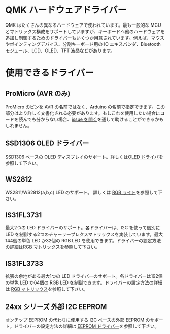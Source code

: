 # QMK ハードウェアドライバー

<!---
  grep --no-filename "^[ ]*git diff" docs/ja/*.md | sh
  original document: 0.9.0:docs/hardware_drivers.md
  git diff 0.9.0 HEAD -- docs/hardware_drivers.md | cat
-->

QMK はたくさんの異なるハードウェアで使われています。最も一般的な MCU とマトリックス構成をサポートしていますが、キーボードへ他のハードウェアを追加し制御するためのドライバーもいくつか用意されています。例えば、マウスやポインティングデバイス、分割キーボード用の IO エキスパンダ、Bluetooth モジュール、LCD、OLED、TFT 液晶などがあります。

<!-- FIXME: This should talk about how drivers are integrated into QMK and how you can add your own driver.

# Driver System Overview

-->

# 使用できるドライバー

## ProMicro (AVR のみ)

ProMicro のピンを AVR の名前ではなく、Arduino の名前で指定できます。この部分はより詳しく文書化される必要があります。もしこれを使用したい場合にコードを読んでも分からない場合、[issue を開く](https://github.com/qmk/qmk_firmware/issues/new)を通して助けることができるかもしれません。

## SSD1306 OLED ドライバー

SSD1306 ベースの OLED ディスプレイのサポート。詳しくは[OLED ドライバ](feature_oled_driver)を参照して下さい。

## WS2812

WS2811/WS2812{a,b,c} LED のサポート。 詳しくは [RGB ライト](feature_rgblight)を参照して下さい。

## IS31FL3731

最大2つの LED ドライバーのサポート。各ドライバーは、I2C を使って個別に LED を制御する2つのチャーリープレクスマトリックスを実装しています。最大144個の単色 LED か32個の RGB LED を使用できます。ドライバーの設定方法の詳細は[RGB マトリックス](feature_rgb_matrix)を参照して下さい。

## IS31FL3733

拡張の余地がある最大1つの LED ドライバーのサポート。各ドライバーは192個の単色 LED か64個の RGB LED を制御できます。ドライバーの設定方法の詳細は [RGB マトリックス](feature_rgb_matrix)を参照して下さい。

## 24xx シリーズ 外部 I2C EEPROM

オンチップ EEPROM の代わりに使用する I2C ベースの外部 EEPROM のサポート。ドライバーの設定方法の詳細は [EEPROM ドライバー](eeprom_driver)を参照して下さい。 

